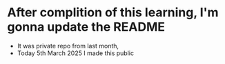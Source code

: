 # After complition of this learning, I'm gonna update the README
- It was private repo from last month, 
- Today 5th March 2025 I made this public
